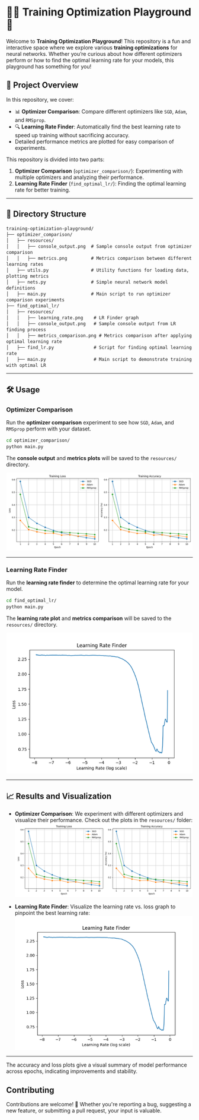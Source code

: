 # 🧑‍💻 Training Optimization Playground 🎯

Welcome to **Training Optimization Playground**! This repository is a fun and interactive space where we explore various **training optimizations** for neural networks. Whether you’re curious about how different optimizers perform or how to find the optimal learning rate for your models, this playground has something for you!

## 🚀 Project Overview
In this repository, we cover:
- 📊 **Optimizer Comparison**: Compare different optimizers like `SGD`, `Adam`, and `RMSprop`.
- 🔍 **Learning Rate Finder**: Automatically find the best learning rate to speed up training without sacrificing accuracy.
- Detailed performance metrics are plotted for easy comparison of experiments.

This repository is divided into two parts:
1. **Optimizer Comparison** (`optimizer_comparison/`): Experimenting with multiple optimizers and analyzing their performance.
2. **Learning Rate Finder** (`find_optimal_lr/`): Finding the optimal learning rate for better training.

---

## 📂 Directory Structure

```
training-optimization-playground/
├── optimizer_comparison/
│   ├── resources/
│   │   ├── console_output.png  # Sample console output from optimizer comparison
│   │   ├── metrics.png         # Metrics comparison between different learning rates
│   ├── utils.py                # Utility functions for loading data, plotting metrics
│   ├── nets.py                 # Simple neural network model definitions
│   ├── main.py                 # Main script to run optimizer comparison experiments
├── find_optimal_lr/
│   ├── resources/
│   │   ├── learning_rate.png    # LR Finder graph
│   │   ├── console_output.png   # Sample console output from LR finding process
│   │   ├── metrics_comparison.png # Metrics comparison after applying optimal learning rate
│   ├── find_lr.py               # Script for finding optimal learning rate
│   ├── main.py                  # Main script to demonstrate training with optimal LR
```

---

## 🛠️ Usage

### Optimizer Comparison

Run the **optimizer comparison** experiment to see how `SGD`, `Adam`, and `RMSprop` perform with your dataset.

```bash
cd optimizer_comparison/
python main.py
```

The **console output** and **metrics plots** will be saved to the `resources/` directory.

![Optimizer Comparison Metrics](optimizer_comparison/resources/metrics.png)

---

### Learning Rate Finder

Run the **learning rate finder** to determine the optimal learning rate for your model.

```bash
cd find_optimal_lr/
python main.py
```

The **learning rate plot** and **metrics comparison** will be saved to the `resources/` directory.

![Learning Rate Finder](find_optimal_lr/resources/learning_rate.png)

---

## 📈 Results and Visualization

- **Optimizer Comparison**: We experiment with different optimizers and visualize their performance. Check out the plots in the `resources/` folder:
  ![Metrics](optimizer_comparison/resources/metrics.png)

- **Learning Rate Finder**: Visualize the learning rate vs. loss graph to pinpoint the best learning rate:
  ![Learning Rate Plot](find_optimal_lr/resources/learning_rate.png)

---

The accuracy and loss plots give a visual summary of model performance across epochs, indicating improvements and stability.

## Contributing
Contributions are welcome! 🎉 Whether you're reporting a bug, suggesting a new feature, or submitting a pull request, your input is valuable.